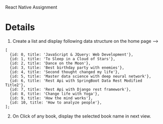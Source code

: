 React Native Assignment

# Details

1. Create a list and display following data structure on the home page -->

```shell
[
  {id: 0, title: 'JavaScript & JQuery: Web Development'},
  {id: 1, title: 'To Sleep in a Cloud of Stars'},
  {id: 2, title: 'Dance on the Moon'},
  {id: 3, title: 'Best birthday party with enemies'},
  {id: 4, title: 'Second thought changed my life'},
  {id: 5, title: 'Master data science with deep neural network'},
  {id: 6, title: 'Rest Api with SpringBoot Data Rest Modified Title2'},
  {id: 7, title: 'Rest Api with Django rest framework'},
  {id: 8, title: 'Change life with Yoga'},
  {id: 9, title: 'How the mind works'},
  {id: 10, title: 'How to analyze people'},
];
```

2. On Click of any book, display the selected book name in next view.
